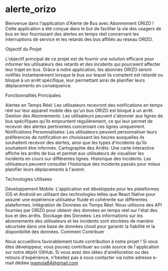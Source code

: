 # alerte_orizo
Bienvenue dans l'application d'Alerte de Bus avec Abonnement ORIZO ! Cette application a été conçue dans le but de faciliter la vie des usagers de bus en leur fournissant des alertes en temps réel concernant les interruptions de service et les retards des bus affiliés au réseau ORIZO.

Objectif du Projet

L'objectif principal de ce projet est de fournir une solution efficace pour informer les utilisateurs des retards et des incidents qui pourraient affecter leur trajet en bus. Grâce à notre application, les abonnés ORIZO seront notifiés instantanément lorsque le bus sur lequel ils comptent est retardé ou bloqué à un arrêt spécifique, leur permettant ainsi de planifier leurs déplacements en conséquence.

Fonctionnalités Principales

Alertes en Temps Réel: Les utilisateurs recevront des notifications en temps réel sur leur appareil mobile dès qu'un bus ORIZO est bloqué à un arrêt.
Gestion des Abonnements: Les utilisateurs peuvent s'abonner aux lignes de bus spécifiques qu'ils empruntent régulièrement, ce qui leur permet de recevoir des alertes pertinentes concernant ces lignes uniquement.
Notifications Personnalisées: Les utilisateurs peuvent personnaliser leurs préférences de notification en choisissant les heures auxquelles ils souhaitent recevoir des alertes, ainsi que les types d'incidents qu'ils souhaitent être informés.
Cartographie des Arrêts: Une carte interactive affiche les arrêts de bus et permet aux utilisateurs de visualiser les incidents en cours sur différentes lignes.
Historique des Incidents: Les utilisateurs peuvent consulter l'historique des incidents passés pour mieux planifier leurs déplacements à l'avenir.


Technologies Utilisées

Développement Mobile: L'application est développée pour les plateformes iOS et Android en utilisant des technologies telles que React Native pour assurer une expérience utilisateur fluide et cohérente sur différentes plateformes.
Intégration de Données en Temps Réel: Nous utilisons des API fournies par ORIZO pour obtenir des données en temps réel sur l'état des bus et des arrêts.
Stockage des Données: Les informations sur les abonnements des utilisateurs et les incidents sont stockées de manière sécurisée dans une base de données cloud pour garantir la fiabilité et la disponibilité des données.
Comment Contribuer

Nous accueillons favorablement toute contribution à notre projet ! Si vous êtes développeur, vous pouvez contribuer au code source de l'application sur notre dépôt GitHub. Si vous avez des idées d'amélioration ou des retours d'expérience, n'hésitez pas à nous contacter via notre adresse e-mail dédiée mamoja84@gmail.com

